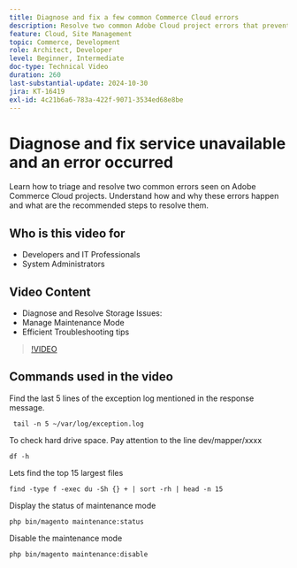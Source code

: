```yaml
---
title: Diagnose and fix a few common Commerce Cloud errors
description: Resolve two common Adobe Cloud project errors that prevent the site from loading.
feature: Cloud, Site Management
topic: Commerce, Development
role: Architect, Developer
level: Beginner, Intermediate
doc-type: Technical Video
duration: 260
last-substantial-update: 2024-10-30
jira: KT-16419
exl-id: 4c21b6a6-783a-422f-9071-3534ed68e8be
---
```

# Diagnose and fix service unavailable and an error occurred

Learn how to triage and resolve two common errors seen on Adobe Commerce Cloud projects.  Understand how and why these errors happen and what are the recommended steps to resolve them.

## Who is this video for

- Developers and IT Professionals
- System Administrators

## Video Content

- Diagnose and Resolve Storage Issues:
- Manage Maintenance Mode
- Efficient Troubleshooting tips

>[!VIDEO](https://video.tv.adobe.com/v/3435766?learn=on)


## Commands used in the video

Find the last 5 lines of the exception log mentioned in the response message.

```SHELL
 tail -n 5 ~/var/log/exception.log
```

To check hard drive space. Pay attention to the line dev/mapper/xxxx

```SHELL 
df -h
```

Lets find the top 15 largest files

```SHELL
find -type f -exec du -Sh {} + | sort -rh | head -n 15
```

Display the status of maintenance mode

```SHELL 
php bin/magento maintenance:status
```

Disable the maintenance mode

```SHELL
php bin/magento maintenance:disable 
```
